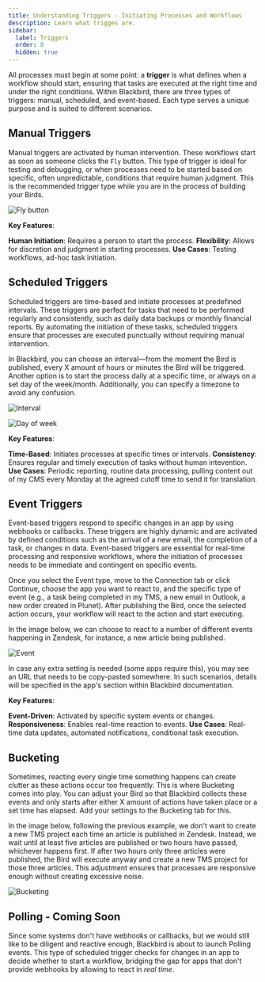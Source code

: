 ```yaml
---
title: Understanding Triggers - Initiating Processes and Workflows
description: Learn what trigges are.
sidebar:
  label: Triggers
  order: 8
  hidden: true
---
```


All processes must begin at some point: a **trigger** is what defines when a workflow should start, ensuring that tasks are executed at the right time and under the right conditions. Within Blackbird, there are three types of triggers: manual, scheduled, and event-based. Each type serves a unique purpose and is suited to different scenarios.

## Manual Triggers

Manual triggers are activated by human intervention. These workflows start as soon as someone clicks the `Fly` button. This type of trigger is ideal for testing and debugging, or when processes need to be started based on specific, often unpredictable, conditions that require human judgment. This is the recommended trigger type while you are in the process of building your Birds.

![Fly button](../../../assets/docs/triggers/Fly.png)

**Key Features**:

**Human Initiation**: Requires a person to start the process.
**Flexibility**: Allows for discretion and judgment in starting processes.
**Use Cases**: Testing workflows, ad-hoc task initiation.

## Scheduled Triggers

Scheduled triggers are time-based and initiate processes at predefined intervals. These triggers are perfect for tasks that need to be performed regularly and consistently, such as daily data backups or monthly financial reports. By automating the initiation of these tasks, scheduled triggers ensure that processes are executed punctually without requiring manual intervention.

In Blackbird, you can choose an interval—from the moment the Bird is published, every X amount of hours or minutes the Bird will be triggered. Another option is to start the process daily at a specific time, or always on a set day of the week/month. Additionally, you can specify a timezone to avoid any confusion.

![Interval](../../../assets/docs/triggers/Interval.png)

![Day of week](../../../assets/docs/triggers/DayOfWeek.png)

**Key Features**:

**Time-Based**: Initiates processes at specific times or intervals.
**Consistency**: Ensures regular and timely execution of tasks without human intevention.
**Use Cases**: Periodic reporting, routine data processing, pulling content out of my CMS every Monday at the agreed cutoff time to send it for translation.

## Event Triggers

Event-based triggers respond to specific changes in an app by using webhooks or callbacks. These triggers are highly dynamic and are activated by defined conditions such as the arrival of a new email, the completion of a task, or changes in data. Event-based triggers are essential for real-time processing and responsive workflows, where the initiation of processes needs to be immediate and contingent on specific events.

Once you select the Event type, move to the Connection tab or click Continue, choose the app you want to react to, and the specific type of event (e.g., a task being completed in my TMS, a new email in Outlook, a new order created in Plunet). After publishing the Bird, once the selected action occurs, your workflow will react to the action and start executing.

In the image below, we can choose to react to a number of different events happening in Zendesk, for instance, a new article being published. 

![Event](../../../assets/docs/triggers/Event.png)

In case any extra setting is needed (some apps require this), you may see an URL that needs to be copy-pasted somewhere. In such scenarios, details will be specified in the app's section within Blackbird documentation. 

**Key Features**:

**Event-Driven**: Activated by specific system events or changes.
**Responsiveness**: Enables real-time reaction to events.
**Use Cases**: Real-time data updates, automated notifications, conditional task execution.

## Bucketing

Sometimes, reacting every single time something happens can create clutter as these actions occur too frequently. This is where Bucketing comes into play. You can adjust your Bird so that Blackbird collects these events and only starts after either X amount of actions have taken place or a set time has elapsed. Add your settings to the Bucketing tab for this.

In the image below, following the previous example, we don't want to create a new TMS project each time an article is published in Zendesk. Instead, we wait until at least five articles are published or two hours have passed, whichever happens first. If after two hours only three articles were published, the Bird will execute anyway and create a new TMS project for those three articles. This adjustment ensures that processes are responsive enough without creating excessive noise.

![Bucketing](../../../assets/docs/triggers/Bucketing.png)

## Polling - Coming Soon

Since some systems don't have webhooks or callbacks, but we would still like to be diligent and reactive enough, Blackbird is about to launch Polling events. This type of scheduled trigger checks for changes in an app to decide whether to start a workflow, bridging the gap for apps that don't provide webhooks by allowing to react in _real time_.